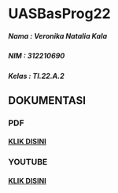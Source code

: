 # UASBasProg22
##### Nama : Veronika Natalia Kala
##### NIM : 312210690
##### Kelas : TI.22.A.2
## DOKUMENTASI
### PDF 
#### [KLIK DISINI]()
### YOUTUBE
#### [KLIK DISINI]()
